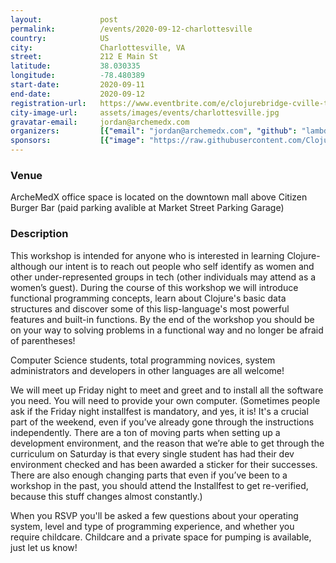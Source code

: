 ```yaml
---
layout:             post
permalink:          /events/2020-09-12-charlottesville
country:            US
city:               Charlottesville, VA
street:             212 E Main St
latitude:           38.030335
longitude:          -78.480389
start-date:         2020-09-11
end-date:           2020-09-12
registration-url:   https://www.eventbrite.com/e/clojurebridge-cville-tickets-96565402719
city-image-url:     assets/images/events/charlottesville.jpg
gravatar-email:     jordan@archemedx.com
organizers:         [{"email": "jordan@archemedx.com", "github": "lambduhh", "name": "L. Jordan Miller", "twitter": ""}]
sponsors:           [{"image": "https://raw.githubusercontent.com/ClojureBridge/clojurebridge.github.io/master/assets/images/sponsors/logo-archemedx.png","name": "Archemedx", "url": "https://www.archemedx.com/"}]
---
```



### Venue

ArcheMedX office space is located on the downtown mall above Citizen Burger Bar (paid parking avalible at Market Street Parking Garage)


### Description

This workshop is intended for anyone who is interested in learning Clojure- although our intent is to reach out people who self identify as women and other under-represented groups in tech (other individuals may attend as a women’s guest).
During the course of this workshop we will introduce functional programming concepts, learn about Clojure's basic data structures and discover some of this lisp-language's most powerful features and built-in functions. By the end of the workshop you should be on your way to solving problems in a functional way and no longer be afraid of parentheses!

Computer Science students, total programming novices, system administrators and developers in other languages are all welcome!

We will meet up Friday night to meet and greet and to install all the software you need.
You will need to provide your own computer.
(Sometimes people ask if the Friday night installfest is mandatory, and yes, it is! It's a crucial part of the weekend, even if you’ve already gone through the instructions independently. There are a ton of moving parts when setting up a development environment, and the reason that we’re able to get through the curriculum on Saturday is that every single student has had their dev environment checked and has been awarded a sticker for their successes. There are also enough changing parts that even if you’ve been to a workshop in the past, you should attend the Installfest to get re-verified, because this stuff changes almost constantly.)

When you RSVP you'll be asked a few questions about your operating system, level and type of programming experience, and whether you require childcare. Childcare and a private space for pumping is available, just let us know!
